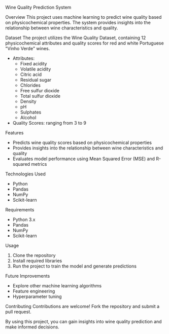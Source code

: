 Wine Quality Prediction System

Overview
This project uses machine learning to predict wine quality based on physicochemical properties. The system provides insights into the relationship between wine characteristics and quality.

Dataset
The project utilizes the Wine Quality Dataset, containing 12 physicochemical attributes and quality scores for red and white Portuguese "Vinho Verde" wines.

- Attributes:
    - Fixed acidity
    - Volatile acidity
    - Citric acid
    - Residual sugar
    - Chlorides
    - Free sulfur dioxide
    - Total sulfur dioxide
    - Density
    - pH
    - Sulphates
    - Alcohol
- Quality Scores: ranging from 3 to 9

Features
- Predicts wine quality scores based on physicochemical properties
- Provides insights into the relationship between wine characteristics and quality
- Evaluates model performance using Mean Squared Error (MSE) and R-squared metrics

Technologies Used
- Python
- Pandas
- NumPy
- Scikit-learn

Requirements
- Python 3.x
- Pandas
- NumPy
- Scikit-learn

Usage
1. Clone the repository
2. Install required libraries
3. Run the project to train the model and generate predictions

Future Improvements
- Explore other machine learning algorithms
- Feature engineering
- Hyperparameter tuning

Contributing
Contributions are welcome! Fork the repository and submit a pull request.

By using this project, you can gain insights into wine quality prediction and make informed decisions.

